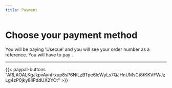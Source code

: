 ```yaml
---
title: Payment
---
```


# Choose your payment method

You will be paying 'Usecue' and you will see your order number as a reference. You will have to pay <span id="paymenttotal"></span>.

---


{{< paypal-buttons "ARLAOALKgJkpvAynfrxup8sP6NiLzBTpe6leWyLs7QJHnUMsCt8tKKVFWJzLg4zP0jky8IlPddUX2YCt" >}}